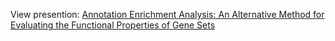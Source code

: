View presention: [Annotation Enrichment Analysis: An Alternative Method for 
Evaluating the Functional Properties of Gene Sets](http://khughitt.github.io/slidify-annotation_enrichment_analysis/#1)
